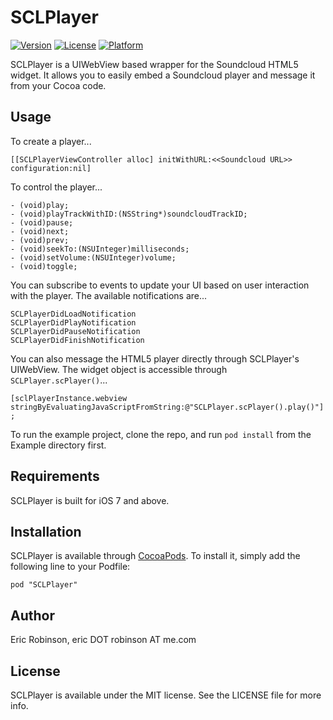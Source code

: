 # SCLPlayer

[![Version](https://img.shields.io/cocoapods/v/SCLPlayer.svg?style=flat)](http://cocoadocs.org/docsets/SCLPlayer)
[![License](https://img.shields.io/cocoapods/l/SCLPlayer.svg?style=flat)](http://cocoadocs.org/docsets/SCLPlayer)
[![Platform](https://img.shields.io/cocoapods/p/SCLPlayer.svg?style=flat)](http://cocoadocs.org/docsets/SCLPlayer)

SCLPlayer is a UIWebView based wrapper for the Soundcloud HTML5 widget. It allows you to easily embed a Soundcloud player and message it from your Cocoa code.

## Usage

To create a player...

`[[SCLPlayerViewController alloc] initWithURL:<<Soundcloud URL>> configuration:nil]`

To control the player...

```
- (void)play;
- (void)playTrackWithID:(NSString*)soundcloudTrackID;
- (void)pause;
- (void)next;
- (void)prev;
- (void)seekTo:(NSUInteger)milliseconds;
- (void)setVolume:(NSUInteger)volume;
- (void)toggle;
```

You can subscribe to events to update your UI based on user interaction with the player. The available notifications are...
```
SCLPlayerDidLoadNotification
SCLPlayerDidPlayNotification
SCLPlayerDidPauseNotification
SCLPlayerDidFinishNotification
````

You can also message the HTML5 player directly through SCLPlayer's UIWebView. The widget object is accessible through `SCLPlayer.scPlayer()`...

`[sclPlayerInstance.webview stringByEvaluatingJavaScriptFromString:@"SCLPlayer.scPlayer().play()"];`

To run the example project, clone the repo, and run `pod install` from the Example directory first.

## Requirements

SCLPlayer is built for iOS 7 and above.

## Installation

SCLPlayer is available through [CocoaPods](http://cocoapods.org). To install
it, simply add the following line to your Podfile:

    pod "SCLPlayer"

## Author

Eric Robinson, eric DOT robinson AT me.com

## License

SCLPlayer is available under the MIT license. See the LICENSE file for more info.

